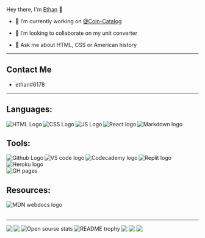 Hey there, I'm [Ethan](https://ethan-master-coding.github.io/My-work/) 👋

- 🔭 I’m currently working on [@Coin-Catalog](https://github.com/Coin-Catalog)
<!-- - 🌱 I’m currently learning Phaser.js  -->
- 👯 I’m looking to collaborate on my unit converter
<!-- - 🤔 I’m looking for help with nothing as of now -->
- 💬 Ask me about HTML, CSS or American history
<!-- - 🥅 2022 goals: Finish the CS and Phaser.js paths on Codecademy. -->
___

## Contact Me
- ethan#6178
___

## Languages:

<img align="left" alt="HTML Logo" src="https://img.shields.io/badge/HTML5-E34F26?style=for-the-badge&logo=html5&logoColor=white" />

<img align="left" alt="CSS Logo" src="https://img.shields.io/badge/CSS3-1572B6?style=for-the-badge&logo=css3&logoColor=white" />

<img align="left" alt="JS Logo" src="https://img.shields.io/badge/JavaScript-323330?style=for-the-badge&logo=javascript&logoColor=F7DF1E" /> 

<img align="left" alt="React logo" src="https://img.shields.io/badge/React-20232A?style=for-the-badge&logo=react&logoColor=61DAFB" />

<img align = "left" alt="Markdown logo" src="https://img.shields.io/badge/Markdown-000000?style=for-the-badge&logo=markdown&logoColor=white" />

<br />

## Tools:

<img align="left" alt="Github Logo" src="https://img.shields.io/badge/GitHub-100000?style=for-the-badge&logo=github&logoColor=white" />

<img align="left" alt="VS code logo" src="https://img.shields.io/badge/Visual_Studio_Code-0078D4?style=for-the-badge&logo=visual%20studio%20code&logoColor=white" />

<img align="left" alt="Codecademy logo" src="https://img.shields.io/badge/Codecademy-FFF0E5?style=for-the-badge&logo=codecademy&logoColor=303347" />

<img align="left" alt="Replit logo" src="https://img.shields.io/badge/replit-667881?style=for-the-badge&logo=replit&logoColor=white" />

<img align="left" alt="Heroku logo" src="https://img.shields.io/badge/Heroku-430098?style=for-the-badge&logo=heroku&logoColor=white" />

<br />
<br />

<img align="left" alt="GH pages" src="https://img.shields.io/badge/GitHub%20Pages-222222?style=for-the-badge&logo=GitHub%20Pages&logoColor=white" />
     
<br />

## Resources:

<img align="left" alt="MDN webdocs logo" src="https://img.shields.io/badge/MDN_Web_Docs-black?style=for-the-badge&logo=mdnwebdocs&logoColor=white" />

<br />
<br />

___

<img align="left" src="https://github-readme-stats.vercel.app/api/wakatime?username=How_To_Program&hide=Go,C,ActionScript 3, Java, Dart, Bash, XML, Zig, Vala, Typescript, Standard ML, Other" />

<img align="left" src="https://github-readme-stats.vercel.app/api/top-langs/?username=Ethan-Master-Coding&theme=dark&hide=shell,ruby" />

<img src="https://github-readme-stats.vercel.app/api?username=Ethan-Master-Coding&count_private=true&show_icons=true&theme=dark" />

<img align="left" alt="Open sourse stats" src="https://github.com/ethan-master-coding/open-sourse-stats/blob/master/generated/overview.svg" />

<img src="https://github-readme-streak-stats.herokuapp.com/?user=ethan-master-coding&theme=dark&date-format=n%2Fj%5B%2FY%5D&type=png" />

<img src="https://komarev.com/ghpvc/?username=your-Ethan-Master-Coding" />

<!-- YOUTUBE:START -->
<!-- YOUTUBE:END -->

<img align="left" alt="README trophy" src="https://github-profile-trophy.vercel.app/?username=ethan-master-coding" />
